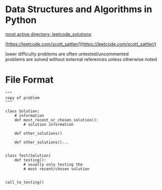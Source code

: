 # Data Structures and Algorithms in Python

[most active directory: leetcode_solutions](https://github.com/scott-sattler/DSA-python/tree/main/leetcode_solutions) <br>

[https://leetcode.com/scott_sattler/](https://leetcode.com/scott_sattler/)

lower difficulty problems are often untested/uncommented <br>
problems are solved without external references unless otherwise noted


# File Format

    """
    copy of problem
    """
    
    class Solution:
        # information
        def most_recent_or_chosen_solution():
            # solution information
        
        def other_solutions()
        
        def other_solutions()...
        
    
    class Test(Solution)
        def testing():
            # usually only testing the
            # most recent/chosen solution
        
    
    call_to_testing()
